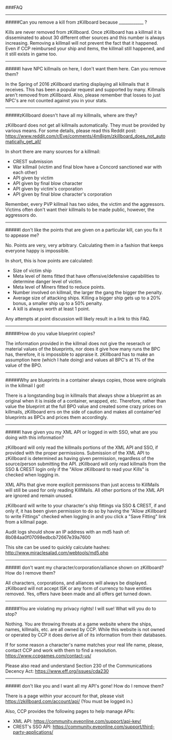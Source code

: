 ###FAQ

***

#####Can you remove a kill from zKillboard because ____________ ?

Kills are never removed from zKillboard. Once zKillboard has a killmail it is disseminated to about 30 different other sources and this number is always increasing. Removing a killmail will not prevent the fact that it happened. Even if CCP reimbursed your ship and items, the killmail still happened, and it still exists in game too.

***

#####I have NPC killmails on here, I don't want them here. Can you remove them?

In the Spring of 2016 zKillboard starting displaying all killmails that it receives. This has been a popular request and supported by many. Killmails aren't removed from zKillboard. Also, please remember that losses to just NPC's are not counted against you in your stats.

***

#####zKillboard doesn't have all my killmails, where are they?

zKillboard does not get all killmails automatically. They must be provided by various means. For some details, please read this Reddit post: https://www.reddit.com/r/Eve/comments/4m8jgm/zkillboard_does_not_automatically_get_all/

In short there are many sources for a killmail:

* CREST submission
* War killmail (victim and final blow have a Concord sanctioned war with each other)
* API given by victim
* API given by final blow character
* API given by victim's corporation
* API given by final blow character's corporation

Remember, every PVP killmail has two sides, the victim and the aggressors. Victims often don't want their killmails to be made public, however, the aggressors do. 

***

#####I don't like the points that are given on a particular kill, can you fix it to appease me?

No. Points are very, very arbitrary. Calculating them in a fashion that keeps everyone happy is impossible.

In short, this is how points are calculated:

* Size of victim ship
* Meta level of items fitted that have offensive/defensive capabilities to determine danger level of victim.
* Meta level of Miners fitted to reduce points.
* Number involved on killmail, the larger the gang the bigger the penalty.
* Average size of attacking ships. Killing a bigger ship gets up to a 20% bonus, a smaller ship up to a 50% penalty.
* A kill is always worth at least 1 point.

Any attempts at point discussion will likely result in a link to this FAQ.

***

#####How do you value blueprint copies?

The information provided in the killmail does not give the reserach or material values of the blueprints, nor does it give how many runs the BPC has, therefore, it is impossible to appraise it. zKillboard has to make an assumption here (which I hate doing) and values all BPC's at 1% of the value of the BPO.

***

#####Why are blueprints in a container always copies, those were originals in the killmail I got!

There is a longstanding bug in killmails that always show a blueprint as an original when it is inside of a container, wrapped, etc. Therefore, rather than value the blueprint at the full BPO value and created some crazy prices on killmails, zKillboard errs on the side of caution and makes all container'ed blueprints as BPCs and prices them accordingly.

***

#####I have given you my XML API or logged in with SSO, what are you doing with this information?

zKillboard will only read the killmails portions of the XML API and SSO, if provided with the proper permissions. Submission of the XML API to zKillboard is determined as having given permission, regardless of the source/person submitting the API. zKillboard will only read killmails from the SSO & CREST login only if the "Allow zKillboard to read your Kills" is checked when logging in.

XML APIs that give more explicit permissons than just access to KillMails will still be used for only reading KillMails. All other portions of the XML API are ignored and remain unused.

zKillboard will write to your character's ship fittings via SSO & CREST, if and only if, it has been given permission to do so by having the "Allow zKillboard to write Fittings" checked when logging in and you click a "Save Fitting" link from a killmail page.

Audit logs should show an IP address with an md5 hash of: 8b084aa0f07098edbcb72667e39a7600

This site can be used to quickly calculate hashes: http://www.miraclesalad.com/webtools/md5.php

***

#####I don't want my character/corporation/alliance shown on zKillboard? How do I remove them?

All characters, corporations, and alliances will always be displayed. zKillboard will not accept ISK or any form of currency to have entities removed. Yes, offers have been made and all offers get turned down.

***

#####You are violating my privacy rights! I will sue! What will you do to stop?

Nothing. You are throwing threats at a game website where the ships, names, killmails, etc. are all owned by CCP. While this website is not owned or operated by CCP it does derive all of its information from their databases. 

If for some reason a character's name matches your real life name, please, contact CCP and work with them to find a resolution. 
https://www.ccpgames.com/contact-us/

Please also read and understand Section 230 of the Communications Decency Act: https://www.eff.org/issues/cda230

***

#####I don't like you and I want all my API's gone! How do I remove them?

There is a page within your account for that, please visit https://zkillboard.com/account/api/ (You must be logged in.)

Also, CCP provides the following pages to help manage APIs:

* XML API: https://community.eveonline.com/support/api-key/
* CREST's SSO API: https://community.eveonline.com/support/third-party-applications/
